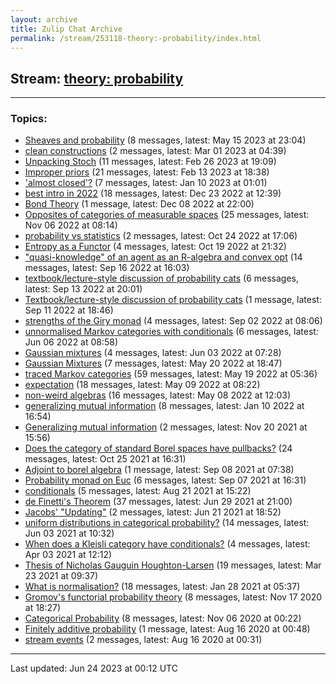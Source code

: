 ```yaml
---
layout: archive
title: Zulip Chat Archive
permalink: /stream/253118-theory:-probability/index.html
---
```


## Stream: [theory: probability](https://mattecapu.github.io/ct-zulip-archive/stream/253118-theory:-probability/index.html)
---

### Topics:

* [Sheaves and probability](topic/topic_Sheaves.20and.20probability.html) (8 messages, latest: May 15 2023 at 23:04)
* [clean constructions](topic/topic_clean.20constructions.html) (2 messages, latest: Mar 01 2023 at 04:39)
* [Unpacking Stoch](topic/topic_Unpacking.20Stoch.html) (11 messages, latest: Feb 26 2023 at 19:09)
* [Improper priors](topic/topic_Improper.20priors.html) (21 messages, latest: Feb 13 2023 at 18:38)
* ['almost closed'?](topic/topic_'almost.20closed'.3F.html) (7 messages, latest: Jan 10 2023 at 01:01)
* [best intro in 2022](topic/topic_best.20intro.20in.202022.html) (18 messages, latest: Dec 23 2022 at 12:39)
* [Bond Theory](topic/topic_Bond.20Theory.html) (1 message, latest: Dec 08 2022 at 22:00)
* [Opposites of categories of measurable spaces](topic/topic_Opposites.20of.20categories.20of.20measurable.20spaces.html) (25 messages, latest: Nov 06 2022 at 08:14)
* [probability vs statistics](topic/topic_probability.20vs.20statistics.html) (2 messages, latest: Oct 24 2022 at 17:06)
* [Entropy as a Functor](topic/topic_Entropy.20as.20a.20Functor.html) (4 messages, latest: Oct 19 2022 at 21:32)
* ["quasi-knowledge" of an agent as an R-algebra and convex opt](topic/topic_.22quasi-knowledge.22.20of.20an.20agent.20as.20an.20R-algebra.20and.20convex.20opt.html) (14 messages, latest: Sep 16 2022 at 16:03)
* [textbook/lecture-style discussion of probability cats](topic/topic_textbook.2Flecture-style.20discussion.20of.20probability.20cats.html) (6 messages, latest: Sep 13 2022 at 20:01)
* [Textbook/lecture-style discussion of probability cats](topic/topic_Textbook.2Flecture-style.20discussion.20of.20probability.20cats.html) (1 message, latest: Sep 11 2022 at 18:46)
* [strengths of the Giry monad](topic/topic_strengths.20of.20the.20Giry.20monad.html) (4 messages, latest: Sep 02 2022 at 08:06)
* [unnormalised Markov categories with conditionals](topic/topic_unnormalised.20Markov.20categories.20with.20conditionals.html) (6 messages, latest: Jun 06 2022 at 08:58)
* [Gaussian mixtures](topic/topic_Gaussian.20mixtures.html) (4 messages, latest: Jun 03 2022 at 07:28)
* [Gaussian Mixtures](topic/topic_Gaussian.20Mixtures.html) (7 messages, latest: May 20 2022 at 18:47)
* [traced Markov categories](topic/topic_traced.20Markov.20categories.html) (59 messages, latest: May 19 2022 at 05:36)
* [expectation](topic/topic_expectation.html) (18 messages, latest: May 09 2022 at 08:22)
* [non-weird algebras](topic/topic_non-weird.20algebras.html) (16 messages, latest: May 08 2022 at 12:03)
* [generalizing mutual information](topic/topic_generalizing.20mutual.20information.html) (8 messages, latest: Jan 10 2022 at 16:54)
* [Generalizing mutual information](topic/topic_Generalizing.20mutual.20information.html) (2 messages, latest: Nov 20 2021 at 15:56)
* [Does the category of standard Borel spaces have pullbacks?](topic/topic_Does.20the.20category.20of.20standard.20Borel.20spaces.20have.20pullbacks.3F.html) (24 messages, latest: Oct 25 2021 at 16:31)
* [Adjoint to borel algebra](topic/topic_Adjoint.20to.20borel.20algebra.html) (1 message, latest: Sep 08 2021 at 07:38)
* [Probability monad on Euc](topic/topic_Probability.20monad.20on.20Euc.html) (6 messages, latest: Sep 07 2021 at 16:31)
* [conditionals](topic/topic_conditionals.html) (5 messages, latest: Aug 21 2021 at 15:22)
* [de Finetti's Theorem](topic/topic_de.20Finetti's.20Theorem.html) (37 messages, latest: Jun 29 2021 at 21:00)
* [Jacobs' "Updating"](topic/topic_Jacobs'.20.22Updating.22.html) (2 messages, latest: Jun 21 2021 at 18:52)
* [uniform distributions in categorical probability?](topic/topic_uniform.20distributions.20in.20categorical.20probability.3F.html) (14 messages, latest: Jun 03 2021 at 10:32)
* [When does a Kleisli category have conditionals?](topic/topic_When.20does.20a.20Kleisli.20category.20have.20conditionals.3F.html) (4 messages, latest: Apr 03 2021 at 12:12)
* [Thesis of Nicholas Gauguin Houghton-Larsen](topic/topic_Thesis.20of.20Nicholas.20Gauguin.20Houghton-Larsen.html) (19 messages, latest: Mar 23 2021 at 09:37)
* [What is normalisation?](topic/topic_What.20is.20normalisation.3F.html) (18 messages, latest: Jan 28 2021 at 05:37)
* [Gromov's functorial probability theory](topic/topic_Gromov's.20functorial.20probability.20theory.html) (8 messages, latest: Nov 17 2020 at 18:27)
* [Categorical Probability](topic/topic_Categorical.20Probability.html) (8 messages, latest: Nov 06 2020 at 00:22)
* [Finitely additive probability](topic/topic_Finitely.20additive.20probability.html) (1 message, latest: Aug 16 2020 at 00:48)
* [stream events](topic/topic_stream.20events.html) (2 messages, latest: Aug 16 2020 at 00:31)

<hr><p>Last updated: Jun 24 2023 at 00:12 UTC</p>